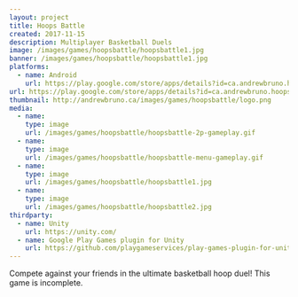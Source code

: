 ```yaml
---
layout: project
title: Hoops Battle
created: 2017-11-15
description: Multiplayer Basketball Duels
image: /images/games/hoopsbattle/hoopsbattle1.jpg
banner: /images/games/hoopsbattle/hoopsbattle1.jpg
platforms:
  - name: Android
    url: https://play.google.com/store/apps/details?id=ca.andrewbruno.hoopsbattle
url: https://play.google.com/store/apps/details?id=ca.andrewbruno.hoopsbattle
thumbnail: http://andrewbruno.ca/images/games/hoopsbattle/logo.png
media:
  - name:
    type: image
    url: /images/games/hoopsbattle/hoopsbattle-2p-gameplay.gif
  - name:
    type: image
    url: /images/games/hoopsbattle/hoopsbattle-menu-gameplay.gif
  - name: 
    type: image
    url: /images/games/hoopsbattle/hoopsbattle1.jpg
  - name: 
    type: image
    url: /images/games/hoopsbattle/hoopsbattle2.jpg
thirdparty:
  - name: Unity
    url: https://unity.com/
  - name: Google Play Games plugin for Unity
    url: https://github.com/playgameservices/play-games-plugin-for-unity
---
```



Compete against your friends in the ultimate basketball hoop duel! This game is incomplete.